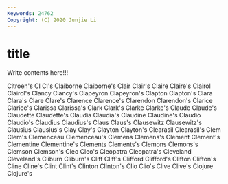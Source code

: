 ```yaml
---
Keywords: 24762
Copyright: (C) 2020 Junjie Li
---
```


# title

Write contents here!!!

Citroen's 
Cl 
Cl's 
Claiborne 
Claiborne's 
Clair
Clair's 
Claire 
Claire's 
Clairol 
Clairol's 
Clancy 
Clancy's 
Clapeyron 
Clapeyron's 
Clapton
Clapton's 
Clara 
Clara's 
Clare 
Clare's 
Clarence 
Clarence's 
Clarendon 
Clarendon's 
Clarice
Clarice's 
Clarissa 
Clarissa's 
Clark 
Clark's 
Clarke 
Clarke's 
Claude 
Claude's 
Claudette
Claudette's 
Claudia 
Claudia's 
Claudine 
Claudine's 
Claudio 
Claudio's 
Claudius 
Claudius's 
Claus
Claus's 
Clausewitz 
Clausewitz's 
Clausius 
Clausius's 
Clay 
Clay's 
Clayton 
Clayton's 
Clearasil
Clearasil's 
Clem 
Clem's 
Clemenceau 
Clemenceau's 
Clemens 
Clemens's 
Clement 
Clement's 
Clementine
Clementine's 
Clements 
Clements's 
Clemons 
Clemons's 
Clemson 
Clemson's 
Cleo 
Cleo's 
Cleopatra
Cleopatra's 
Cleveland 
Cleveland's 
Cliburn 
Cliburn's 
Cliff 
Cliff's 
Clifford 
Clifford's 
Clifton
Clifton's 
Cline 
Cline's 
Clint 
Clint's 
Clinton 
Clinton's 
Clio 
Clio's 
Clive
Clive's 
Clojure 
Clojure's 
